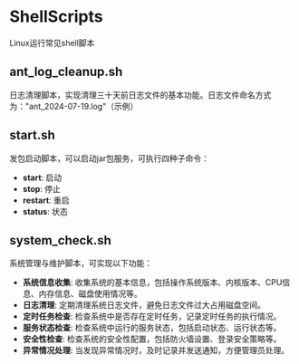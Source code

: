 # ShellScripts

Linux运行常见shell脚本

## ant_log_cleanup.sh
日志清理脚本，实现清理三十天前日志文件的基本功能。日志文件命名方式为："ant_2024-07-19.log"（示例）

## start.sh
发包启动脚本，可以启动jar包服务，可执行四种子命令：
- **start**: 启动
- **stop**: 停止
- **restart**: 重启
- **status**: 状态

## system_check.sh
系统管理与维护脚本，可实现以下功能：
- **系统信息收集**: 收集系统的基本信息，包括操作系统版本、内核版本、CPU信息、内存信息、磁盘使用情况等。
- **日志清理**: 定期清理系统日志文件，避免日志文件过大占用磁盘空间。
- **定时任务检查**: 检查系统中是否存在定时任务，记录定时任务的执行情况。
- **服务状态检查**: 检查系统中运行的服务状态，包括启动状态、运行状态等。
- **安全性检查**: 检查系统的安全性配置，包括防火墙设置、登录安全策略等。
- **异常情况处理**: 当发现异常情况时，及时记录并发送通知，方便管理员处理。

